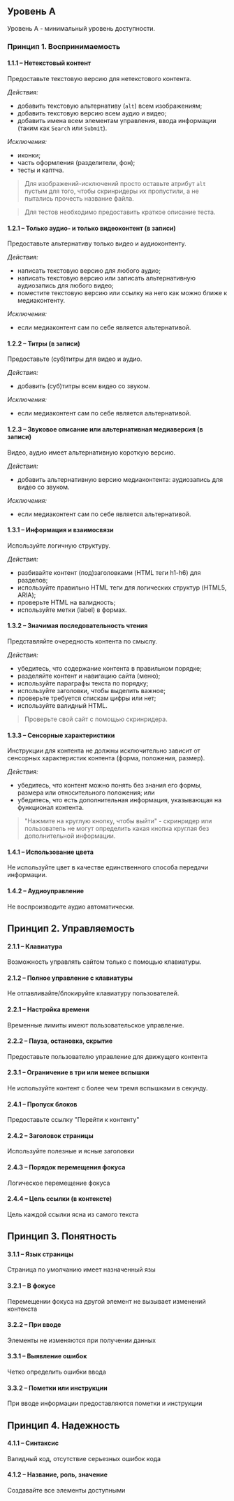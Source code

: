 ## Уровень А

Уровень A - минимальный уровень доступности.

### Принцип 1. Воспринимаемость

#### 1.1.1 – Нетекстовый контент
Предоставьте текстовую версию для нетекстового контента.

*Действия:*

- добавить текстовую альтернативу (`alt`) всем изображениям;
- добавить текстовую версию всем аудио и видео;
- добавить имена всем элементам управления, ввода информации (таким как `Search` или `Submit`).

*Исключения:*
- иконки;
- часть оформления (разделители, фон);
- тесты и каптча.

> Для изображений-исключений просто оставьте атрибут `alt` пустым для того, чтобы скринридеры их пропустили, а не пытались прочесть название файла.

> Для тестов необходимо предоставить краткое описание теста.

#### 1.2.1 – Только аудио- и только видеоконтент (в записи)
Предоставьте альтернативу только видео и аудиоконтенту.

*Действия:*

- написать текстовую версию для любого аудио;
- написать текстовую версию или записать альтернативную аудиозапись для любого видео;
- поместите текстовую версию или ссылку на него как можно ближе к медиаконтенту.

*Исключения:*
- если медиаконтент сам по себе является альтернативой.

#### 1.2.2 – Титры (в записи)
Предоставьте (суб)титры для видео и аудио.

*Действия:*

- добавить (суб)титры всем видео со звуком.

*Исключения:*
- если медиаконтент сам по себе является альтернативой.

#### 1.2.3 – Звуковое описание или альтернативная медиаверсия (в записи)
Видео, аудио имеет альтернативную короткую версию.

*Действия:*

- добавить альтернативную версию медиаконтента: аудиозапись для видео со звуком.

*Исключения:*
- если медиаконтент сам по себе является альтернативой.

#### 1.3.1 –  Информация и взаимосвязи
Используйте логичную структуру.

*Действия:*

- разбивайте контент (под)заголовками (HTML теги h1-h6) для разделов;
- используйте правильно HTML теги для логических структур (HTML5, ARIA);
- проверьте HTML на валидность;
- используйте метки (label) в формах.

#### 1.3.2 – Значимая последовательность чтения
Представляйте очередность контента по смыслу.

*Действия:*

- убедитесь, что содержание контента в правильном порядке;
- разделяйте контент и навигацию сайта (меню);
- используйте параграфы текста по порядку;
- используйте заголовки, чтобы выделить важное;
- проверьте требуется спискам цифры или нет;
- используйте валидный HTML.

> Проверьте свой сайт с помощью скринридера.

#### 1.3.3 – Сенсорные характеристики
Инструкции для контента не должны исключительно зависит от сенсорных характеристик контента (форма, положения, размер).

*Действия:*

- убедитесь, что контент можно понять без знания его формы, размера или относительного положения; или
- убедитесь, что есть дополнительная информация, указывающая на функционал контента.

> "Нажмите на круглую кнопку, чтобы выйти" - скринридер или пользователь не могут определить какая кнопка круглая без дополнительной информации.

#### 1.4.1 – Использование цвета
Не используйте цвет в качестве единственного способа передачи информации.

#### 1.4.2 – Аудиоуправление
Не воспроизводите аудио автоматически.

## Принцип 2. Управляемость

#### 2.1.1 – Клавиатура
Возможность управлять сайтом только с помощью клавиатуры.

#### 2.1.2 – Полное управление с клавиатуры
Не отлавливайте/блокируйте клавиатуру пользователей.

#### 2.2.1 – Настройка времени
Временные лимиты имеют пользовательское управление.

#### 2.2.2 – Пауза, остановка, скрытие
Предоставьте пользователю управление для движущего контента

#### 2.3.1 – Ограничение в три или менее вспышки
Не используйте контент с более чем тремя вспышками в секунду.

#### 2.4.1 – Пропуск блоков
Предоставьте ссылку "Перейти к контенту"

#### 2.4.2 – Заголовок страницы
Используйте полезные и ясные заголовки

#### 2.4.3 – Порядок перемещения фокуса
Логическое перемещение фокуса

#### 2.4.4 – Цель ссылки (в контексте)
Цель каждой ссылки ясна из самого текста

## Принцип 3. Понятность

#### 3.1.1 – Язык страницы
Страница по умолчанию имеет назначенный язы

#### 3.2.1 – В фокусе
Перемещении фокуса на другой элемент не вызывает изменений контекста

#### 3.2.2 – При вводе
Элементы не изменяются при получении данных

#### 3.3.1 – Выявление ошибок
Четко определить ошибки ввода

#### 3.3.2 – Пометки или инструкции
При вводе информации предоставляются пометки и инструкции

## Принцип 4. Надежность

#### 4.1.1 – Синтаксис
Валидный код, отсутствие серьезных ошибок кода

#### 4.1.2 – Название, роль, значение
Создавайте все элементы доступными
